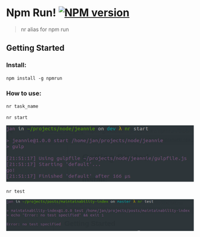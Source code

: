 # Npm Run! [![NPM version][npm-image]][npm-url]

> nr alias for npm run

## Getting Started

### Install:

```
npm install -g npmrun
```

### How to use:

```
nr task_name
```

```
nr start
```

![nr start](docs/images/nr_start.png)

```
nr test
```

![nr test](docs/images/nr_test.png)


[downloads-image]: http://img.shields.io/npm/dm/npmrun.svg
[npm-url]: https://www.npmjs.org/package/npmrun
[npm-image]: http://img.shields.io/npm/v/npmrun.svg

